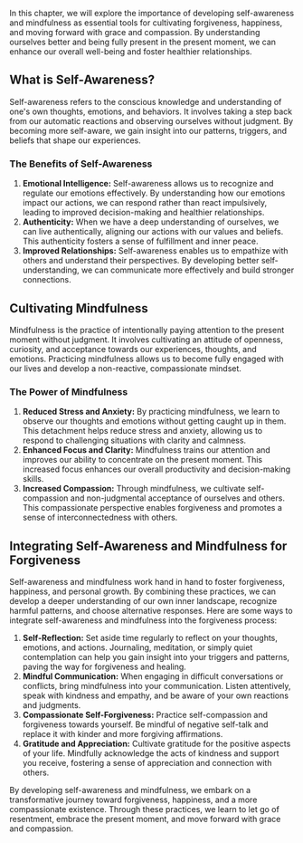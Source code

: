 
In this chapter, we will explore the importance of developing self-awareness and mindfulness as essential tools for cultivating forgiveness, happiness, and moving forward with grace and compassion. By understanding ourselves better and being fully present in the present moment, we can enhance our overall well-being and foster healthier relationships.

What is Self-Awareness?
-----------------------

Self-awareness refers to the conscious knowledge and understanding of one's own thoughts, emotions, and behaviors. It involves taking a step back from our automatic reactions and observing ourselves without judgment. By becoming more self-aware, we gain insight into our patterns, triggers, and beliefs that shape our experiences.

### The Benefits of Self-Awareness

1. **Emotional Intelligence:** Self-awareness allows us to recognize and regulate our emotions effectively. By understanding how our emotions impact our actions, we can respond rather than react impulsively, leading to improved decision-making and healthier relationships.
2. **Authenticity:** When we have a deep understanding of ourselves, we can live authentically, aligning our actions with our values and beliefs. This authenticity fosters a sense of fulfillment and inner peace.
3. **Improved Relationships:** Self-awareness enables us to empathize with others and understand their perspectives. By developing better self-understanding, we can communicate more effectively and build stronger connections.

Cultivating Mindfulness
-----------------------

Mindfulness is the practice of intentionally paying attention to the present moment without judgment. It involves cultivating an attitude of openness, curiosity, and acceptance towards our experiences, thoughts, and emotions. Practicing mindfulness allows us to become fully engaged with our lives and develop a non-reactive, compassionate mindset.

### The Power of Mindfulness

1. **Reduced Stress and Anxiety:** By practicing mindfulness, we learn to observe our thoughts and emotions without getting caught up in them. This detachment helps reduce stress and anxiety, allowing us to respond to challenging situations with clarity and calmness.
2. **Enhanced Focus and Clarity:** Mindfulness trains our attention and improves our ability to concentrate on the present moment. This increased focus enhances our overall productivity and decision-making skills.
3. **Increased Compassion:** Through mindfulness, we cultivate self-compassion and non-judgmental acceptance of ourselves and others. This compassionate perspective enables forgiveness and promotes a sense of interconnectedness with others.

Integrating Self-Awareness and Mindfulness for Forgiveness
----------------------------------------------------------

Self-awareness and mindfulness work hand in hand to foster forgiveness, happiness, and personal growth. By combining these practices, we can develop a deeper understanding of our own inner landscape, recognize harmful patterns, and choose alternative responses. Here are some ways to integrate self-awareness and mindfulness into the forgiveness process:

1. **Self-Reflection:** Set aside time regularly to reflect on your thoughts, emotions, and actions. Journaling, meditation, or simply quiet contemplation can help you gain insight into your triggers and patterns, paving the way for forgiveness and healing.
2. **Mindful Communication:** When engaging in difficult conversations or conflicts, bring mindfulness into your communication. Listen attentively, speak with kindness and empathy, and be aware of your own reactions and judgments.
3. **Compassionate Self-Forgiveness:** Practice self-compassion and forgiveness towards yourself. Be mindful of negative self-talk and replace it with kinder and more forgiving affirmations.
4. **Gratitude and Appreciation:** Cultivate gratitude for the positive aspects of your life. Mindfully acknowledge the acts of kindness and support you receive, fostering a sense of appreciation and connection with others.

By developing self-awareness and mindfulness, we embark on a transformative journey toward forgiveness, happiness, and a more compassionate existence. Through these practices, we learn to let go of resentment, embrace the present moment, and move forward with grace and compassion.
